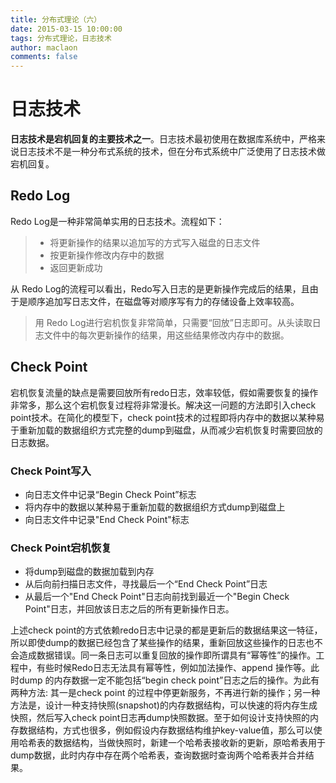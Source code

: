 ```yaml
---
title: 分布式理论（六）
date: 2015-03-15 10:00:00
tags: 分布式理论，日志技术
author: maclaon
comments: false
---
```

# 日志技术
**日志技术是宕机回复的主要技术之一**。日志技术最初使用在数据库系统中，严格来说日志技术不是一种分布式系统的技术，但在分布式系统中广泛使用了日志技术做宕机回复。

## Redo Log
Redo Log是一种非常简单实用的日志技术。流程如下：
> + 将更新操作的结果以追加写的方式写入磁盘的日志文件
> + 按更新操作修改内存中的数据
> + 返回更新成功

从 Redo Log的流程可以看出，Redo写入日志的是更新操作完成后的结果，且由于是顺序追加写日志文件，在磁盘等对顺序写有力的存储设备上效率较高。

> 用 Redo Log进行宕机恢复非常简单，只需要“回放”日志即可。从头读取日志文件中的每次更新操作的结果，用这些结果修改内存中的数据。

## Check Point
宕机恢复流量的缺点是需要回放所有redo日志，效率较低，假如需要恢复的操作非常多，那么这个宕机恢复过程将非常漫长。解决这一问题的方法即引入check point技术。在简化的模型下，check point技术的过程即将内存中的数据以某种易于重新加载的数据组织方式完整的dump到磁盘，从而减少宕机恢复时需要回放的日志数据。

<!--more-->

### Check Point写入
+ 向日志文件中记录“Begin Check Point”标志
+ 将内存中的数据以某种易于重新加载的数据组织方式dump到磁盘上
+ 向日志文件中记录"End Check Point"标志

### Check Point宕机恢复
+ 将dump到磁盘的数据加载到内存
+ 从后向前扫描日志文件，寻找最后一个“End Check Point”日志
+ 从最后一个"End Check Point"日志向前找到最近一个"Begin Check Point"日志，并回放该日志之后的所有更新操作日志。

上述check point的方式依赖redo日志中记录的都是更新后的数据结果这一特征，所以即使dump的数据已经包含了某些操作的结果，重新回放这些操作的日志也不会造成数据错误。同一条日志可以重复回放的操作即所谓具有“幂等性”的操作。工程中，有些时候Redo日志无法具有幂等性，例如加法操作、append 操作等。此时dump 的内存数据一定不能包括“begin check point”日志之后的操作。为此有两种方法: 其一是check point 的过程中停更新服务，不再进行新的操作；另一种方法是，设计一种支持快照(snapshot)的内存数据结构，可以快速的将内存生成快照，然后写入check point日志再dump快照数据。至于如何设计支持快照的内存数据结构，方式也很多，例如假设内存数据结构维护key-value值，那么可以使用哈希表的数据结构，当做快照时，新建一个哈希表接收新的更新，原哈希表用于dump数据，此时内存中存在两个哈希表，查询数据时查询两个哈希表并合并结果。



